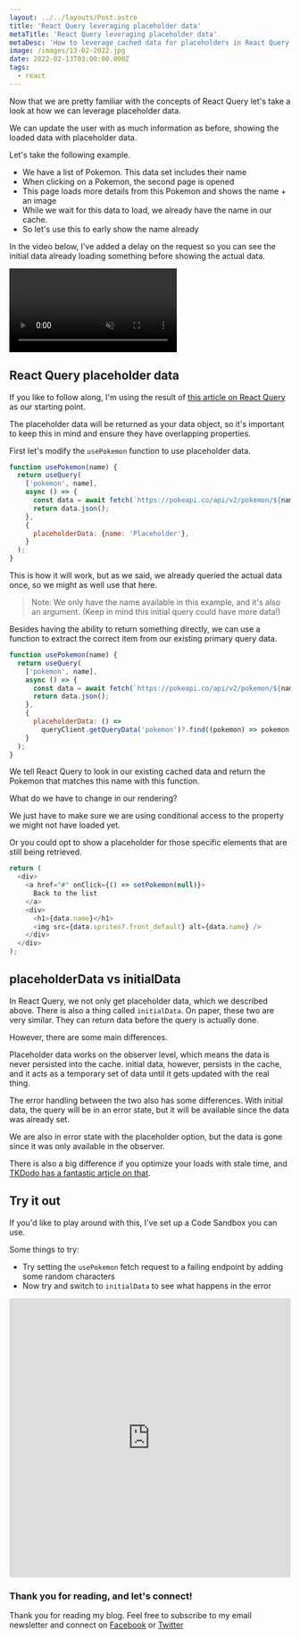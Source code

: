 ```yaml
---
layout: ../../layouts/Post.astro
title: 'React Query leveraging placeholder data'
metaTitle: 'React Query leveraging placeholder data'
metaDesc: 'How to leverage cached data for placeholders in React Query'
image: /images/13-02-2022.jpg
date: 2022-02-13T03:00:00.000Z
tags:
  - react
---
```


Now that we are pretty familiar with the concepts of React Query let's take a look at how we can leverage placeholder data.

We can update the user with as much information as before, showing the loaded data with placeholder data.

Let's take the following example.

- We have a list of Pokemon. This data set includes their name
- When clicking on a Pokemon, the second page is opened
- This page loads more details from this Pokemon and shows the name + an image
- While we wait for this data to load, we already have the name in our cache.
- So let's use this to early show the name already

In the video below, I've added a delay on the request so you can see the initial data already loading something before showing the actual data.

<!-- ![React Query leveraging placeholder data](https://cdn.hashnode.com/res/hashnode/image/upload/v1643956391404/rxC3P8ocI.gif) -->
<video autoplay loop muted playsinline>
  <source src="https://res.cloudinary.com/daily-dev-tips/video/upload/v1643956438/placeholder_dhenoi.webm" type="video/webm" />
  <source src="https://res.cloudinary.com/daily-dev-tips/video/upload/v1643956437/placeholder_htgzka.mp4" type="video/mp4" />
</video>

## React Query placeholder data

If you like to follow along, I'm using the result of [this article on React Query](https://daily-dev-tips.com/posts/a-first-look-at-react-query/) as our starting point.

The placeholder data will be returned as your data object, so it's important to keep this in mind and ensure they have overlapping properties.

First let's modify the `usePokemon` function to use placeholder data.

```js
function usePokemon(name) {
  return useQuery(
    ['pokemon', name],
    async () => {
      const data = await fetch(`https://pokeapi.co/api/v2/pokemon/${name}`);
      return data.json();
    },
    {
      placeholderData: {name: 'Placeholder'},
    }
  );
}
```

This is how it will work, but as we said, we already queried the actual data once, so we might as well use that here.

> Note: We only have the name available in this example, and it's also an argument. (Keep in mind this initial query could have more data!)

Besides having the ability to return something directly, we can use a function to extract the correct item from our existing primary query data.

```js
function usePokemon(name) {
  return useQuery(
    ['pokemon', name],
    async () => {
      const data = await fetch(`https://pokeapi.co/api/v2/pokemon/${name}`);
      return data.json();
    },
    {
      placeholderData: () =>
        queryClient.getQueryData('pokemon')?.find((pokemon) => pokemon.name === name),
    }
  );
}
```

We tell React Query to look in our existing cached data and return the Pokemon that matches this name with this function.

What do we have to change in our rendering?

We just have to make sure we are using conditional access to the property we might not have loaded yet.

Or you could opt to show a placeholder for those specific elements that are still being retrieved.

```js
return (
  <div>
    <a href="#" onClick={() => setPokemon(null)}>
      Back to the list
    </a>
    <div>
      <h1>{data.name}</h1>
      <img src={data.sprites?.front_default} alt={data.name} />
    </div>
  </div>
);
```

## placeholderData vs initialData

In React Query, we not only get placeholder data, which we described above.
There is also a thing called `initialData`.
On paper, these two are very similar. They can return data before the query is actually done.

However, there are some main differences.

Placeholder data works on the observer level, which means the data is never persisted into the cache.
initial data, however, persists in the cache, and it acts as a temporary set of data until it gets updated with the real thing.

The error handling between the two also has some differences.
With initial data, the query will be in an error state, but it will be available since the data was already set.

We are also in error state with the placeholder option, but the data is gone since it was only available in the observer.

There is also a big difference if you optimize your loads with stale time, and [TKDodo has a fantastic article on that](https://tkdodo.eu/blog/placeholder-and-initial-data-in-react-query).

## Try it out

If you'd like to play around with this, I've set up a Code Sandbox you can use.

Some things to try:

- Try setting the `usePokemon` fetch request to a failing endpoint by adding some random characters
- Now try and switch to `initialData` to see what happens in the error

<iframe src="https://codesandbox.io/embed/xenodochial-villani-zyjlc?fontsize=14&hidenavigation=1&theme=dark"
     style="width:100%; height:500px; border:0; border-radius: 4px; overflow:hidden;"
     title="xenodochial-villani-zyjlc"
     allow="accelerometer; ambient-light-sensor; camera; encrypted-media; geolocation; gyroscope; hid; microphone; midi; payment; usb; vr; xr-spatial-tracking"
     sandbox="allow-forms allow-modals allow-popups allow-presentation allow-same-origin allow-scripts"
   ></iframe>

### Thank you for reading, and let's connect!

Thank you for reading my blog. Feel free to subscribe to my email newsletter and connect on [Facebook](https://www.facebook.com/DailyDevTipsBlog) or [Twitter](https://twitter.com/DailyDevTips1)
